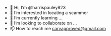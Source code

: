 - 👋 Hi, I’m @harrispauley823
- 👀 I’m interested in locating a scammer
- 🌱 I’m currently learning ...
- 💞️ I’m looking to collaborate on ...
- 📫 How to reach me caryapproved@gmail.com 

<!---
harrispauley823/harrispauley823 is a ✨ special ✨ repository because its `README.md` (this file) appears on your GitHub profile.
You can click the Preview link to take a look at your changes.
--->
